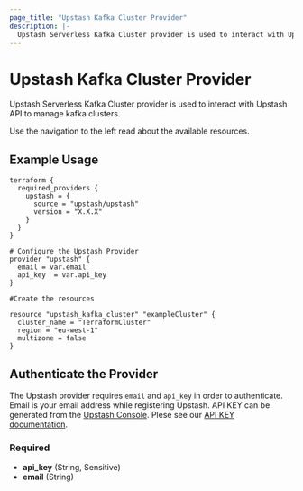 ```yaml
---
page_title: "Upstash Kafka Cluster Provider"
description: |-
  Upstash Serverless Kafka Cluster provider is used to interact with Upstash API to manage kafka clusters
---
```


# Upstash Kafka Cluster Provider

Upstash Serverless Kafka Cluster provider is used to interact with Upstash API to manage kafka clusters.

Use the navigation to the left read about the available resources.

## Example Usage

```hcl
terraform {
  required_providers {
    upstash = {
      source = "upstash/upstash"
      version = "X.X.X"
    }
  }
}

# Configure the Upstash Provider
provider "upstash" {
  email = var.email
  api_key  = var.api_key
}

#Create the resources

resource "upstash_kafka_cluster" "exampleCluster" {
  cluster_name = "TerraformCluster"
  region = "eu-west-1"
  multizone = false
}
```

## Authenticate the Provider

The Upstash provider requires `email` and `api_key` in order to authenticate.
Email is your email address while registering Upstash.
API KEY can be generated from the [Upstash Console](https://console.upstash.com).
Plese see our [API KEY documentation](https://docs.upstash.com/howto/developerapi).

### Required

- **api_key** (String, Sensitive)
- **email** (String)
